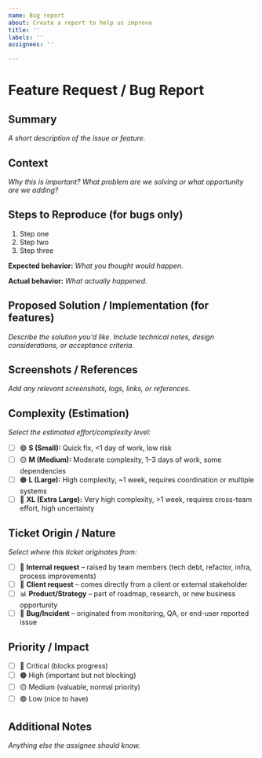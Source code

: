 ```yaml
---
name: Bug report
about: Create a report to help us improve
title: ''
labels: ''
assignees: ''

---
```


# Feature Request / Bug Report

## Summary
_A short description of the issue or feature._

## Context
_Why this is important? What problem are we solving or what opportunity are we adding?_

## Steps to Reproduce (for bugs only)
1. Step one
2. Step two
3. Step three

**Expected behavior:**
_What you thought would happen._

**Actual behavior:**
_What actually happened._

## Proposed Solution / Implementation (for features)
_Describe the solution you’d like. Include technical notes, design considerations, or acceptance criteria._

## Screenshots / References
_Add any relevant screenshots, logs, links, or references._

## Complexity (Estimation)
_Select the estimated effort/complexity level:_
- [ ] 🟢 **S (Small):** Quick fix, <1 day of work, low risk  
- [ ] 🟡 **M (Medium):** Moderate complexity, 1–3 days of work, some dependencies  
- [ ] 🟠 **L (Large):** High complexity, ~1 week, requires coordination or multiple systems  
- [ ] 🔴 **XL (Extra Large):** Very high complexity, >1 week, requires cross-team effort, high uncertainty  

## Ticket Origin / Nature
_Select where this ticket originates from:_
- [ ] 🏢 **Internal request** – raised by team members (tech debt, refactor, infra, process improvements)  
- [ ] 🤝 **Client request** – comes directly from a client or external stakeholder  
- [ ] 📊 **Product/Strategy** – part of roadmap, research, or new business opportunity  
- [ ] 🐞 **Bug/Incident** – originated from monitoring, QA, or end-user reported issue  

## Priority / Impact
- [ ] 🔴 Critical (blocks progress)  
- [ ] 🟠 High (important but not blocking)  
- [ ] 🟡 Medium (valuable, normal priority)  
- [ ] 🟢 Low (nice to have)  

## Additional Notes
_Anything else the assignee should know._
